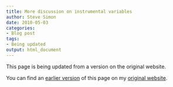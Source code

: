 ```yaml
---
title: More discussion on instrumental variables
author: Steve Simon
date: 2010-05-03
categories:
- Blog post
tags:
- Being updated
output: html_document
---
```


This page is being updated from a version on the original website.

<!---More--->

You can find an [earlier version](http://www.pmean.com/10/InstrumentalVariables.html) of this page on my [original website](http://www.pmean.com/original_site.html).
